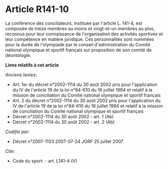 # Article R141-10

La conférence des conciliateurs, instituée par l'article L. 141-4, est composée de treize membres au moins et vingt-et-un
membres au plus, reconnus pour leur connaissance de l'organisation des activités sportives et leur compétence en matière
juridique. Ces personnalités sont nommées pour la durée de l'olympiade par le conseil d'administration du Comité national
olympique et sportif français sur proposition de son comité de déontologie.

**Liens relatifs à cet article**

_Anciens textes_:

  - Art. 1er du décret n°2002-1114 du 30 août 2002 pris pour l'application du IV de l'article 19 de la loi n°84-610 du 16 juillet 1984 et relatif à la mission de conciliation du Comité national olympique et sportif français
  - Art. 2 du décret n°2002-1114 du 30 août 2002 pris pour l'application du IV de l'article 19 de la loi n°84-610 du 16 juillet 1984 et relatif à la mission de conciliation du Comité national olympique et sportif français
  - Décret n°2002-1114 du 30 août 2002 - art. 1 (Ab)
  - Décret n°2002-1114 du 30 août 2002 - art. 2 (Ab)

_Codifié par_:

  - Décret n°2007-1133 2007-07-24 JORF 25 juillet 2007

_Cite_:

  - Code du sport. - art. L141-4 (V)

